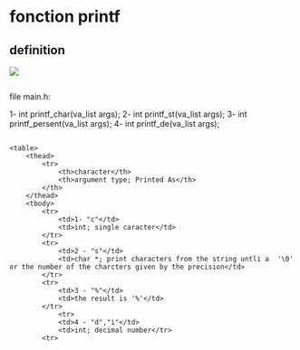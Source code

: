# fonction printf

<h2>definition</h2>

<img src ="https://upload.wikimedia.org/wikipedia/commons/thumb/2/2c/Printf.svg/563px-Printf.svg.png"/></h2>
```
```
file main.h:

1- int printf_char(va_list args);
2- int printf_st(va_list args);
3- int printf_persent(va_list args);
4- int printf_de(va_list args);
```

<table>
    <thead>
        <tr>
            <th>character</th>
            <th>argument type; Printed As</th>
        </th>
    </thead>
    <tbody>
        <tr>
            <td>1- "c"</td>
            <td>int; single caracter</td>
        </tr>
        <tr>
            <td>2 - "s"</td>
            <td>char *; print characters from the string untli a  '\0' or the number of the charcters given by the precision</td>
        </tr>
        <tr>
            <td>3 - "%"</td>
            <td>the result is '%'</td>
        </tr>
            <tr>
            <td>4 - "d","i"</td>
            <td>int; decimal number</tr>
        <tr>

